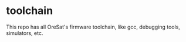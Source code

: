 # toolchain
This repo has all OreSat's firmware toolchain, like gcc, debugging tools, simulators, etc.

